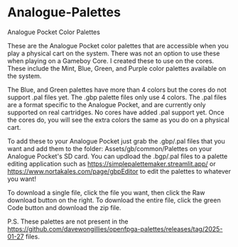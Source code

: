 # Analogue-Palettes
Analogue Pocket Color Palettes

These are the Analogue Pocket color palettes that are accessible when you play a physical cart on the system. There was not an option to use these when playing on a Gameboy Core. I created these to use on the cores. These include the Mint, Blue, Green, and Purple color palettes available on the system.

The Blue, and Green palettes have more than 4 colors but the cores do not support .pal files yet. The .gbp palette files only use 4 colors. The .pal files are a format specific to the Analogue Pocket, and are currently only supported on real cartridges. No cores have added .pal support yet. Once the cores do, you will see the extra colors the same as you do on a physical cart.

To add these to your Analogue Pocket just grab the .gbp/.pal files that you want and add them to the folder: Assets/gb/common/Palettes on your Analogue Pocket's SD card.
You can updload the .bgp/.pal files to a palette editing application such as https://simplepalettemaker.streamlit.app/ or https://www.nortakales.com/page/gbpEditor to edit the palettes to whatever you want!

To download a single file, click the file you want, then click the Raw download button on the right. To download the entire file, click the green Code button and download the zip file.

P.S. These palettes are not present in the https://github.com/davewongillies/openfpga-palettes/releases/tag/2025-01-27 files.
